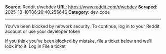 # 

**Source**: Reddit r/webdev
**URL**: https://www.reddit.com/r/webdev
**Scraped**: 2025-10-10T06:26:40.255646
**Category**: dev_code

---

You've been blocked by network security.
To continue, log in to your Reddit account or use your developer token

If you think you've been blocked by mistake, file a ticket below and we'll look into it.
Log in File a ticket
